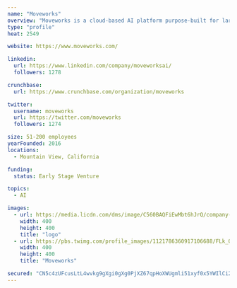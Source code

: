 ```yaml
---
name: "Moveworks"
overview: "Moveworks is a cloud-based AI platform purpose-built for large enterprises that solves one, big, frustrating problem: Resolving employees'​ IT support issues. Instead of tracking issues, we use advanced AI to solve them, instantly and automatically—with no human intervention."
type: "profile"
heat: 2549

website: https://www.moveworks.com/

linkedin:
  url: https://www.linkedin.com/company/moveworksai/
  followers: 1278

crunchbase:
  url: https://www.crunchbase.com/organization/moveworks

twitter:
  username: moveworks
  url: https://twitter.com/moveworks
  followers: 1274

size: 51-200 employees
yearFounded: 2016
locations:
  - Mountain View, California

funding:
  status: Early Stage Venture

topics:
  - AI

images:
  - url: https://media.licdn.com/dms/image/C560BAQFiEwMbt6hJrQ/company-logo_400_400/0?e=1582761600&v=beta&t=vzUQTbg4OvtpikZG1jBFwIwSdrzF3O77pdkI3frO2pA
    width: 400
    height: 400
    title: "logo"
  - url: https://pbs.twimg.com/profile_images/1121786360917106688/FLk_O3ki_400x400.jpg
    width: 400
    height: 400
    title: "Moveworks"

secured: "CN5c4zUFcusLtL4wvkg9gXgi0gXg0PjXZ67qpHoXWUgmli51xyf0x5YWIlCi2Qnc111Ly4T6K5ycf2GIKdrQDCwjbEUeQgUIXekKpuvd6vfA+V7l0mTw+liSeGKurnrmQfFifYN8ArSNXxIJsa1vhNubNjersAba0clhS+v0VBwMg+Ls3GwBzN/PvJqV7EvX+cMy/68OpUluJnw2WvtUgA2FQ3jHAW3Sh3kZ39btx1A0LFpAgBiSgJtgZfRYjZX0DjAHDNbYQsxoVH0sY36g4Q==;vh3U1NxRoCMWPgvuAsgNbg=="
---
```


